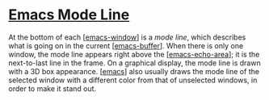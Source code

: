 # [Emacs Mode Line](https://www.gnu.org/software/emacs/manual/html_node/emacs/Mode-Line.html)

At the bottom of each [[emacs-window]] is a _mode line_, which describes what is
going on in the current [[emacs-buffer]]. When there is only one window, the
mode line appears right above the [[emacs-echo-area]]; it is the next-to-last
line in the frame. On a graphical display, the mode line is drawn with a 3D box
appearance. [[emacs]] also usually draws the mode line of the selected window
with a different color from that of unselected windows, in order to make it
stand out.

[//begin]: # "Autogenerated link references for markdown compatibility"
[emacs-window]: emacs-window.md "Emacs Window"
[emacs-buffer]: emacs-buffer.md "Emacs Buffer"
[emacs-echo-area]: emacs-echo-area.md "echo area"
[emacs]: emacs.md "Emacs"
[//end]: # "Autogenerated link references"
